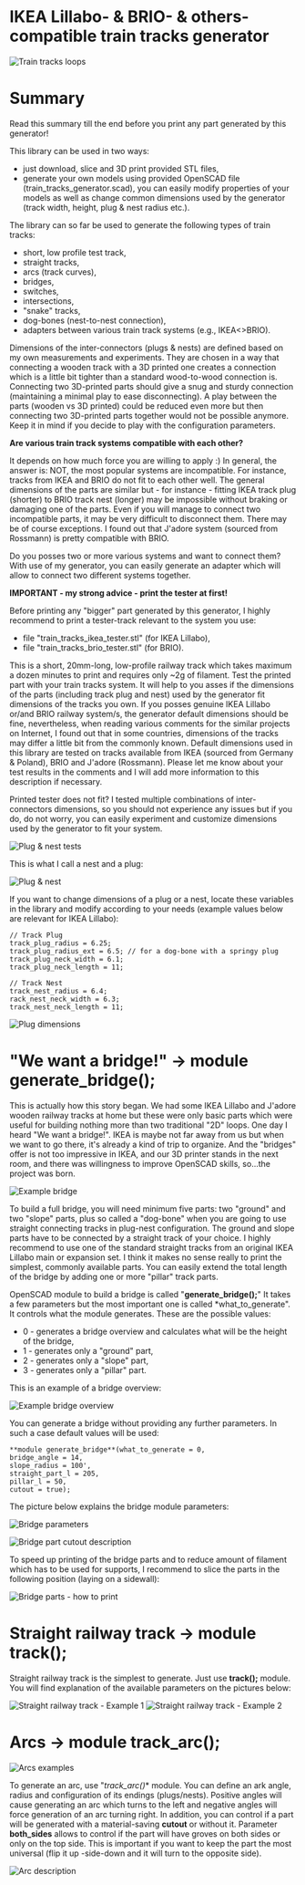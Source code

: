 # **IKEA Lillabo- & BRIO- & others- compatible train tracks generator**

![Train tracks loops](img/train_tracks_lib_example_loops_600px.jpg?raw=true)

# Summary

Read this summary till the end before you print any part generated by this generator!

This library can be used in two ways:
- just download, slice and 3D print provided STL files,
- generate your own models using provided OpenSCAD file (train_tracks_generator.scad), you can easily modify properties of your models as well as change common dimensions used by the generator (track width, height, plug & nest radius etc.).

The library can so far be used to generate the following types of train tracks:
- short, low profile test track,
- straight tracks,
- arcs (track curves),
- bridges,
- switches,
- intersections,
- "snake" tracks,
- dog-bones (nest-to-nest connection),
- adapters between various train track systems (e.g., IKEA<>BRIO).

Dimensions of the inter-connectors (plugs & nests) are defined based on my own measurements and experiments. They are chosen in a way that connecting a wooden track with a 3D printed one creates a connection which is a little bit tighter than a standard wood-to-wood connection is. Connecting two 3D-printed parts should give a snug and sturdy connection (maintaining a minimal play to ease disconnecting). A play between the parts (wooden vs 3D printed) could be reduced even more but then connecting two 3D-printed parts together would not be possible anymore. Keep it in mind if you decide to play with the configuration parameters.

**Are various train track systems compatible with each other?**

It depends on how much force you are willing to apply :) In general, the answer is: NOT, the most popular systems are incompatible. For instance, tracks from IKEA and BRIO do not fit to each other well. The general dimensions of the parts are similar but - for instance - fitting IKEA track plug (shorter) to BRIO track nest (longer) may be impossible without braking or damaging one of the parts. Even if you will manage to connect two incompatible parts, it may be very difficult to disconnect them.
There may be of course exceptions. I found out that J'adore system (sourced from Rossmann) is pretty compatible with BRIO.

Do you posses two or more various systems and want to connect them? With use of my generator, you can easily generate an adapter which will allow to connect two different systems together.

**IMPORTANT - my strong advice - print the tester at first!**

Before printing any "bigger" part generated by this generator, I highly recommend to print a tester-track relevant to the system you use:

- file "train_tracks_ikea_tester.stl" (for IKEA Lillabo),
- file "train_tracks_brio_tester.stl" (for BRIO).

This is a short, 20mm-long, low-profile railway track which takes maximum a dozen minutes to print and requires only ~2g of filament. Test the printed part with your train tracks system. It will help to you asses if the dimensions of the parts (including track plug and nest) used by the generator fit dimensions of the tracks you own. If you posses genuine IKEA Lillabo or/and BRIO railway system/s, the generator default dimensions should be fine, nevertheless, when reading various comments for the similar projects on Internet, I found out that in some countries, dimensions of the tracks may differ a little bit from the commonly known. Default dimensions used in this library are tested on tracks available from IKEA (sourced from Germany & Poland), BRIO and J'adore (Rossmann). Please let me know about your test results in the comments and I will add more information to this description if necessary.  

Printed tester does not fit?
I tested multiple combinations of inter-connectors dimensions, so you should not experience any issues but if you do, do not worry, you can easily experiment and customize dimensions used by the generator to fit your system.

![Plug & nest tests](img/plug_nest_tests_600px.jpg?raw=true)

This is what I call a nest and a plug:

![Plug & nest](img/nest_plug_600px.png?raw=true)

If you want to change dimensions of a plug or a nest, locate these variables in the library and modify according to your needs (example values below are relevant for IKEA Lillabo):


	// Track Plug
	track_plug_radius = 6.25;
	track_plug_radius_ext = 6.5; // for a dog-bone with a springy plug
	track_plug_neck_width = 6.1;
	track_plug_neck_length = 11;
	
	// Track Nest
	track_nest_radius = 6.4;
	rack_nest_neck_width = 6.3;
	track_nest_neck_length = 11;

![Plug dimensions](img/plug_dims_600px.jpg?raw=true)

# "We want a bridge!" -> module generate_bridge(); 

This is actually how this story began. We had some IKEA Lillabo and J'adore wooden railway tracks at home but these were only basic parts which were useful for building nothing more than two traditional "2D" loops. One day I heard "We want a bridge!". IKEA is maybe not far away from us but when we want to go there, it's already a kind of trip to organize. And the "bridges" offer is not too impressive in IKEA, and our 3D printer stands in the next room, and there was willingness to improve OpenSCAD skills, so...the project was born.

![Example bridge](img/bridge_example_600px.jpg?raw=true)

To build a full bridge, you will need minimum five parts: two "ground" and two "slope" parts,  plus so called a "dog-bone" when you are going to use straight connecting tracks in plug-nest configuration. The ground and slope parts have to be connected by a straight track of your choice. I highly recommend to use one of the standard straight tracks from an original IKEA Lillabo main or expansion set. I think it makes no sense really to print the simplest, commonly available parts.
You can easily extend the total length of the bridge by adding one or more "pillar" track parts.

OpenSCAD module to build a bridge is called "**generate_bridge();**" It takes a few parameters but the most important one is called *what_to_generate". It controls what the module generates. These are the possible values:
- 0 - generates a bridge overview and calculates what will be the height of the bridge,
- 1 - generates only a "ground" part,
- 2 - generates only a "slope" part,
- 3 - generates only a "pillar" part.

This is an example of a bridge overview:

![Example bridge overview](img/bridge_example_desc_600px.png?raw=true)

You can generate a bridge without providing any further parameters. In such a case default values will be used:

	**module generate_bridge**(what_to_generate = 0,
	bridge_angle = 14,
	slope_radius = 100',
	straight_part_l = 205,
	pillar_l = 50,
	cutout = true);

The picture below explains the bridge module parameters:

![Bridge parameters](img/bridge_example_params_600px.png?raw=true)

![Bridge part cutout description](img/bridge_example_cutout_desc_500px.png?raw=true)

To speed up printing of the bridge parts and to reduce amount of filament which has to be used for supports, I recommend to slice the parts in the following position (laying on a sidewall):

![Bridge parts - how to print](img/bridge_parts_how_to_print_540px.jpg?raw=true)


# Straight railway track -> module track();

Straight railway track is the simplest to generate. Just use **track();** module. You will find explanation of the available parameters on the pictures below:

![Straight railway track - Example 1](img/straight_20mm_desc_600px.png?raw=true)
![Straight railway track - Example 2](img/straight_100mm_desc_600px.png?raw=true)


# Arcs -> module track_arc(); 

![Arcs examples](img/arcs_switch_dogbone_examples_600px.jpg?raw=true)

To generate an arc, use "*track_arc()** module. You can define an ark angle, radius and configuration of its endings (plugs/nests). Positive angles will cause generating an arc which turns to the left and negative angles will force generation of an arc turning right. In addition, you can control if a part will be generated with a material-saving **cutout** or without it. Parameter **both_sides** allows to control if the part will have groves on both sides or only on the top side. This is important if you want to keep the part the most universal (flip it up -side-down and it will turn to the opposite side). 

![Arc description](img/arcs_desc_600px.png?raw=true)